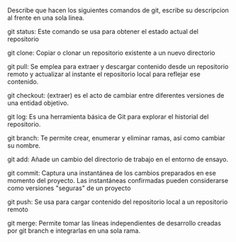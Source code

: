 Describe que hacen los siguientes comandos de git, escribe su descripcion al frente en una sola linea.

git status: Este comando se usa para obtener el estado actual del repositorio

git clone: Copiar o clonar un repositorio existente a un nuevo directorio

git pull: Se emplea para extraer y descargar contenido desde un repositorio remoto y actualizar al instante el repositorio local para reflejar ese contenido.

git checkout: (extraer) es el acto de cambiar entre diferentes versiones de una entidad objetivo.

git log: Es una herramienta básica de Git para explorar el historial del repositorio.

git branch: Te permite crear, enumerar y eliminar ramas, así como cambiar su nombre.

git add: Añade un cambio del directorio de trabajo en el entorno de ensayo.

git commit: Captura una instantánea de los cambios preparados en ese momento del proyecto. Las instantáneas confirmadas pueden considerarse como versiones "seguras" de un proyecto

git push: Se usa para cargar contenido del repositorio local a un repositorio remoto

git merge: Permite tomar las líneas independientes de desarrollo creadas por git branch e integrarlas en una sola rama. 
